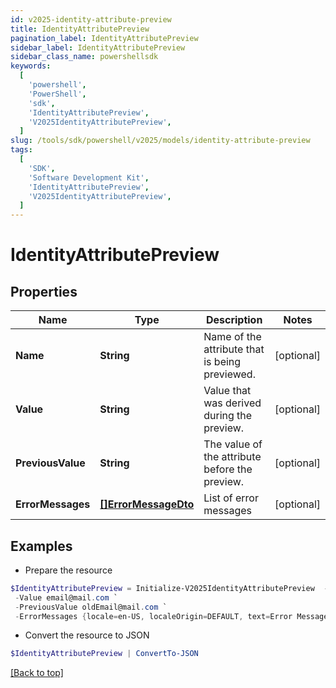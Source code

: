 ```yaml
---
id: v2025-identity-attribute-preview
title: IdentityAttributePreview
pagination_label: IdentityAttributePreview
sidebar_label: IdentityAttributePreview
sidebar_class_name: powershellsdk
keywords:
  [
    'powershell',
    'PowerShell',
    'sdk',
    'IdentityAttributePreview',
    'V2025IdentityAttributePreview',
  ]
slug: /tools/sdk/powershell/v2025/models/identity-attribute-preview
tags:
  [
    'SDK',
    'Software Development Kit',
    'IdentityAttributePreview',
    'V2025IdentityAttributePreview',
  ]
---
```


# IdentityAttributePreview

## Properties

| Name | Type | Description | Notes |
| --- | --- | --- | --- |
| **Name** | **String** | Name of the attribute that is being previewed. | [optional] |
| **Value** | **String** | Value that was derived during the preview. | [optional] |
| **PreviousValue** | **String** | The value of the attribute before the preview. | [optional] |
| **ErrorMessages** | [**[]ErrorMessageDto**](error-message-dto) | List of error messages | [optional] |

## Examples

- Prepare the resource

```powershell
$IdentityAttributePreview = Initialize-V2025IdentityAttributePreview  -Name email `
 -Value email@mail.com `
 -PreviousValue oldEmail@mail.com `
 -ErrorMessages {locale=en-US, localeOrigin=DEFAULT, text=Error Message}
```

- Convert the resource to JSON

```powershell
$IdentityAttributePreview | ConvertTo-JSON
```

[[Back to top]](#)
